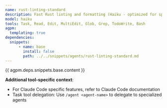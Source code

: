 ```yaml
---
name: rust-linting-standard
description: Fast Rust linting and formatting (Haiku - optimized for speed)
model: haiku
tools: Task, Read, Edit, MultiEdit, Glob, Grep, TodoWrite, Bash
agpm:
  templating: true
dependencies:
  snippets:
      - name: base
        install: false
        path: ../../snippets/agents/rust-linting-standard.md
---
```


{{ agpm.deps.snippets.base.content }}

**Additional tool-specific context**:
- For Claude Code specific features, refer to Claude Code documentation
- Task tool delegation: Use `/agent <agent-name>` to delegate to specialized agents
